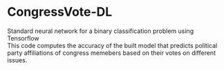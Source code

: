 # CongressVote-DL
Standard neural network for a binary classification problem using Tensorflow <br>
This code computes the accuracy of the built model that predicts political party affiliations of congress memebers based on their votes on different issues.
